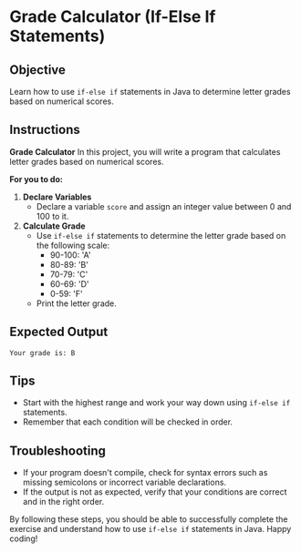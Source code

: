 # Grade Calculator (If-Else If Statements)

## Objective
Learn how to use `if-else if` statements in Java to determine letter grades based on numerical scores.

## Instructions
**Grade Calculator**
In this project, you will write a program that calculates letter grades based on numerical scores.

**For you to do:**
1. **Declare Variables**
   - Declare a variable `score` and assign an integer value between 0 and 100 to it.
2. **Calculate Grade**
   - Use `if-else if` statements to determine the letter grade based on the following scale:
      - 90-100: 'A'
      - 80-89: 'B'
      - 70-79: 'C'
      - 60-69: 'D'
      - 0-59: 'F'
   - Print the letter grade.

## Expected Output
```
Your grade is: B
```

## Tips
- Start with the highest range and work your way down using `if-else if` statements.
- Remember that each condition will be checked in order.

## Troubleshooting
- If your program doesn't compile, check for syntax errors such as missing semicolons or incorrect variable declarations.
- If the output is not as expected, verify that your conditions are correct and in the right order.

By following these steps, you should be able to successfully complete the exercise and understand how to use `if-else if` statements in Java. Happy coding!
